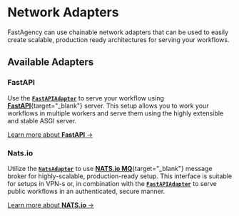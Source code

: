 # Network Adapters

FastAgency can use chainable network adapters that can be used to easily create
scalable, production ready architectures for serving your workflows.

## Available Adapters

### FastAPI

Use the [**`FastAPIAdapter`**](../../api/fastagency/adapters/fastapi/FastAPIAdapter.md) to serve your workflow using [**FastAPI**](https://fastapi.tiangolo.com/){target="_blank"} server. This setup allows you to work your workflows in multiple workers and serve them using the highly extensible and stable ASGI server.

[Learn more about **FastAPI** →](./fastapi/)

### Nats.io

Utilize the [**`NatsAdapter`**](../../api/fastagency/adapters/nats/NatsAdapter.md) to use [**NATS.io MQ**](https://nats.io/){target="_blank"} message broker for highly-scalable, production-ready setup. This interface is suitable for setups in VPN-s or, in combination with the [**`FastAPIAdapter`**](../../api/fastagency/adapters/fastapi/FastAPIAdapter.md) to serve public workflows in an authenticated, secure manner.

[Learn more about **NATS.io** →](./nats/)
